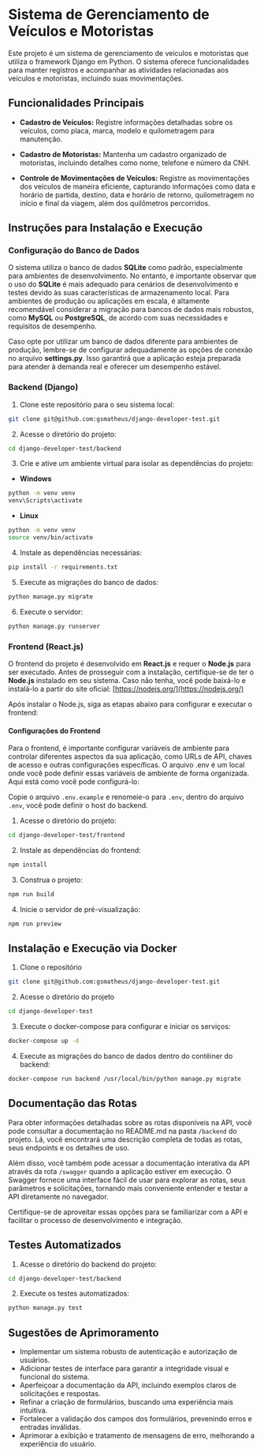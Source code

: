 # Sistema de Gerenciamento de Veículos e Motoristas

Este projeto é um sistema de gerenciamento de veículos e motoristas que utiliza o framework Django em Python. O sistema oferece funcionalidades para manter registros e acompanhar as atividades relacionadas aos veículos e motoristas, incluindo suas movimentações.

## Funcionalidades Principais

- **Cadastro de Veículos:** Registre informações detalhadas sobre os veículos, como placa, marca, modelo e quilometragem para manutenção. 

- **Cadastro de Motoristas:** Mantenha um cadastro organizado de motoristas, incluindo detalhes como nome, telefone e número da CNH.

- **Controle de Movimentações de Veículos:** Registre as movimentações dos veículos de maneira eficiente, capturando informações como data e horário de partida, destino, data e horário de retorno, quilometragem no início e final da viagem, além dos quilômetros percorridos.

## Instruções para Instalação e Execução

### Configuração do Banco de Dados

O sistema utiliza o banco de dados **SQLite** como padrão, especialmente para ambientes de desenvolvimento. No entanto, é importante observar que o uso do **SQLite** é mais adequado para cenários de desenvolvimento e testes devido às suas características de armazenamento local. Para ambientes de produção ou aplicações em escala, é altamente recomendável considerar a migração para bancos de dados mais robustos, como **MySQL** ou **PostgreSQL**, de acordo com suas necessidades e requisitos de desempenho.

Caso opte por utilizar um banco de dados diferente para ambientes de produção, lembre-se de configurar adequadamente as opções de conexão no arquivo **settings.py**. Isso garantirá que a aplicação esteja preparada para atender à demanda real e oferecer um desempenho estável.

### Backend (Django)

1. Clone este repositório para o seu sistema local:

```sh
git clone git@github.com:gsmatheus/django-developer-test.git
```

2. Acesse o diretório do projeto:

```sh
cd django-developer-test/backend
```

3. Crie e ative um ambiente virtual para isolar as dependências do projeto:

- **Windows**

```sh
python -m venv venv
venv\Scripts\activate
```

- **Linux**

```sh
python -m venv venv
source venv/bin/activate
```

4. Instale as dependências necessárias:

```sh
pip install -r requirements.txt
```

5. Execute as migrações do banco de dados:

```sh
python manage.py migrate
```

6. Execute o servidor:

```sh
python manage.py runserver
```

### Frontend (React.js)

O frontend do projeto é desenvolvido em **React.js** e requer o **Node.js** para ser executado. Antes de prosseguir com a instalação, certifique-se de ter o **Node.js** instalado em seu sistema. Caso não tenha, você pode baixá-lo e instalá-lo a partir do site oficial: [https://nodejs.org/](https://nodejs.org/)

Após instalar o Node.js, siga as etapas abaixo para configurar e executar o frontend:

#### Configurações do Frontend

Para o frontend, é importante configurar variáveis de ambiente para controlar diferentes aspectos da sua aplicação, como URLs de API, chaves de acesso e outras configurações específicas. O arquivo .env é um local onde você pode definir essas variáveis de ambiente de forma organizada. Aqui está como você pode configurá-lo:

Copie o arquivo `.env.example` e renomeie-o para `.env`, dentro do arquivo `.env`, você pode definir o host do backend.

1. Acesse o diretório do projeto:

```sh
cd django-developer-test/frontend
```

2. Instale as dependências do frontend:

```sh
npm install
```

3. Construa o projeto:

```sh
npm run build
```

4. Inicie o servidor de pré-visualização:

```sh
npm run preview
```

## Instalação e Execução via Docker

1. Clone o repositório

```sh
git clone git@github.com:gsmatheus/django-developer-test.git
```

2. Acesse o diretório do projeto

```sh
cd django-developer-test
```

3. Execute o docker-compose para configurar e iniciar os serviços:

```sh
docker-compose up -d
```

4. Execute as migrações do banco de dados dentro do contêiner do backend:

```sh
docker-compose run backend /usr/local/bin/python manage.py migrate
```

## Documentação das Rotas

Para obter informações detalhadas sobre as rotas disponíveis na API, você pode consultar a documentação no README.md na pasta `/backend` do projeto. Lá, você encontrará uma descrição completa de todas as rotas, seus endpoints e os detalhes de uso.

Além disso, você também pode acessar a documentação interativa da API através da rota `/swagger` quando a aplicação estiver em execução. O Swagger fornece uma interface fácil de usar para explorar as rotas, seus parâmetros e solicitações, tornando mais conveniente entender e testar a API diretamente no navegador.

Certifique-se de aproveitar essas opções para se familiarizar com a API e facilitar o processo de desenvolvimento e integração.

## Testes Automatizados

1. Acesse o diretório do backend do projeto:

```sh
cd django-developer-test/backend
```

2. Execute os testes automatizados:

```sh
python manage.py test
```

## Sugestões de Aprimoramento

- Implementar um sistema robusto de autenticação e autorização de usuários.
- Adicionar testes de interface para garantir a integridade visual e funcional do sistema.
- Aperfeiçoar a documentação da API, incluindo exemplos claros de solicitações e respostas.
- Refinar a criação de formulários, buscando uma experiência mais intuitiva.
- Fortalecer a validação dos campos dos formulários, prevenindo erros e entradas inválidas.
- Aprimorar a exibição e tratamento de mensagens de erro, melhorando a experiência do usuário.
